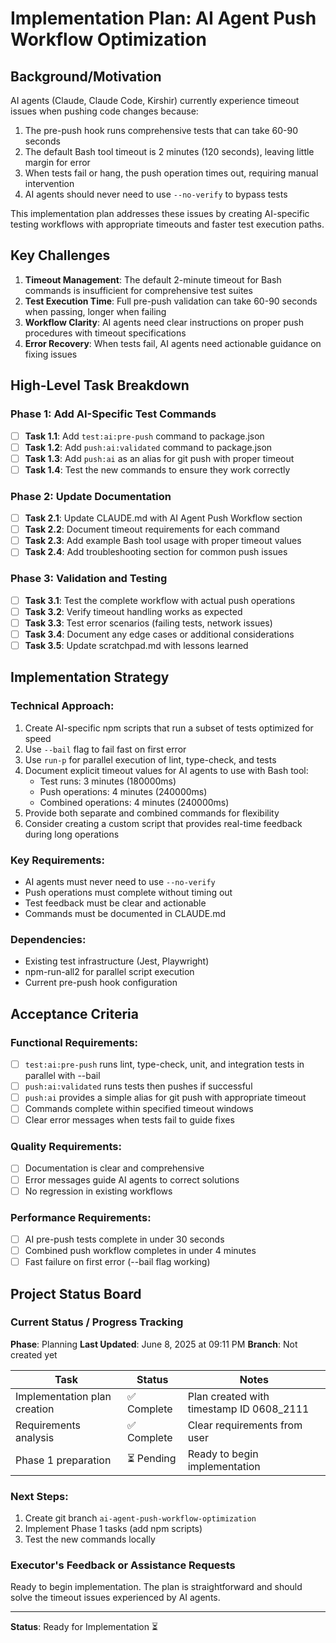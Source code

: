 # Implementation Plan: AI Agent Push Workflow Optimization

## Background/Motivation

AI agents (Claude, Claude Code, Kirshir) currently experience timeout issues when pushing code changes because:
1. The pre-push hook runs comprehensive tests that can take 60-90 seconds
2. The default Bash tool timeout is 2 minutes (120 seconds), leaving little margin for error
3. When tests fail or hang, the push operation times out, requiring manual intervention
4. AI agents should never need to use `--no-verify` to bypass tests

This implementation plan addresses these issues by creating AI-specific testing workflows with appropriate timeouts and faster test execution paths.

## Key Challenges

1. **Timeout Management**: The default 2-minute timeout for Bash commands is insufficient for comprehensive test suites
2. **Test Execution Time**: Full pre-push validation can take 60-90 seconds when passing, longer when failing
3. **Workflow Clarity**: AI agents need clear instructions on proper push procedures with timeout specifications
4. **Error Recovery**: When tests fail, AI agents need actionable guidance on fixing issues

## High-Level Task Breakdown

### Phase 1: Add AI-Specific Test Commands
- [ ] **Task 1.1**: Add `test:ai:pre-push` command to package.json
- [ ] **Task 1.2**: Add `push:ai:validated` command to package.json
- [ ] **Task 1.3**: Add `push:ai` as an alias for git push with proper timeout
- [ ] **Task 1.4**: Test the new commands to ensure they work correctly

### Phase 2: Update Documentation
- [ ] **Task 2.1**: Update CLAUDE.md with AI Agent Push Workflow section
- [ ] **Task 2.2**: Document timeout requirements for each command
- [ ] **Task 2.3**: Add example Bash tool usage with proper timeout values
- [ ] **Task 2.4**: Add troubleshooting section for common push issues

### Phase 3: Validation and Testing
- [ ] **Task 3.1**: Test the complete workflow with actual push operations
- [ ] **Task 3.2**: Verify timeout handling works as expected
- [ ] **Task 3.3**: Test error scenarios (failing tests, network issues)
- [ ] **Task 3.4**: Document any edge cases or additional considerations
- [ ] **Task 3.5**: Update scratchpad.md with lessons learned

## Implementation Strategy

### Technical Approach:
1. Create AI-specific npm scripts that run a subset of tests optimized for speed
2. Use `--bail` flag to fail fast on first error
3. Use `run-p` for parallel execution of lint, type-check, and tests
4. Document explicit timeout values for AI agents to use with Bash tool:
   - Test runs: 3 minutes (180000ms)
   - Push operations: 4 minutes (240000ms)
   - Combined operations: 4 minutes (240000ms)
5. Provide both separate and combined commands for flexibility
6. Consider creating a custom script that provides real-time feedback during long operations

### Key Requirements:
- AI agents must never need to use `--no-verify`
- Push operations must complete without timing out
- Test feedback must be clear and actionable
- Commands must be documented in CLAUDE.md

### Dependencies:
- Existing test infrastructure (Jest, Playwright)
- npm-run-all2 for parallel script execution
- Current pre-push hook configuration

## Acceptance Criteria

### Functional Requirements:
- [ ] `test:ai:pre-push` runs lint, type-check, unit, and integration tests in parallel with --bail
- [ ] `push:ai:validated` runs tests then pushes if successful
- [ ] `push:ai` provides a simple alias for git push with appropriate timeout
- [ ] Commands complete within specified timeout windows
- [ ] Clear error messages when tests fail to guide fixes

### Quality Requirements:
- [ ] Documentation is clear and comprehensive
- [ ] Error messages guide AI agents to correct solutions
- [ ] No regression in existing workflows

### Performance Requirements:
- [ ] AI pre-push tests complete in under 30 seconds
- [ ] Combined push workflow completes in under 4 minutes
- [ ] Fast failure on first error (--bail flag working)

## Project Status Board

### Current Status / Progress Tracking
**Phase**: Planning
**Last Updated**: June 8, 2025 at 09:11 PM
**Branch**: Not created yet

| Task | Status | Notes |
|------|--------|-------|
| Implementation plan creation | ✅ Complete | Plan created with timestamp ID 0608_2111 |
| Requirements analysis | ✅ Complete | Clear requirements from user |
| Phase 1 preparation | ⏳ Pending | Ready to begin implementation |

### Next Steps:
1. Create git branch `ai-agent-push-workflow-optimization`
2. Implement Phase 1 tasks (add npm scripts)
3. Test the new commands locally

### Executor's Feedback or Assistance Requests
Ready to begin implementation. The plan is straightforward and should solve the timeout issues experienced by AI agents.

---

**Status**: Ready for Implementation ⏳